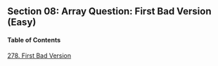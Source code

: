 ## Section 08: Array Question: First Bad Version (Easy)

#### Table of Contents
[278. First Bad Version](https://leetcode.com/problems/first-bad-version/)

